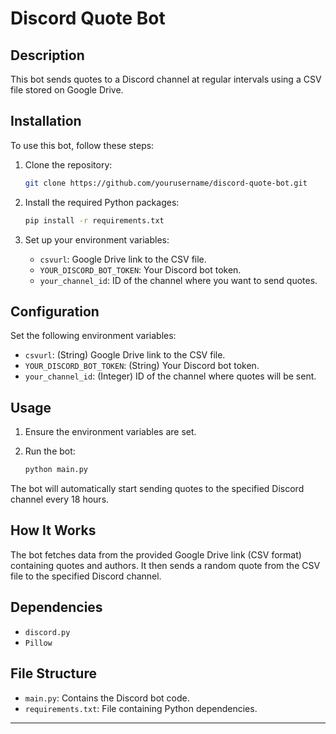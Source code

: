 # Discord Quote Bot

## Description
This bot sends quotes to a Discord channel at regular intervals using a CSV file stored on Google Drive.

## Installation
To use this bot, follow these steps:

1. Clone the repository:

    ```bash
    git clone https://github.com/yourusername/discord-quote-bot.git
    ```

2. Install the required Python packages:

    ```bash
    pip install -r requirements.txt
    ```

3. Set up your environment variables:
    - `csvurl`: Google Drive link to the CSV file.
    - `YOUR_DISCORD_BOT_TOKEN`: Your Discord bot token.
    - `your_channel_id`: ID of the channel where you want to send quotes.

## Configuration
Set the following environment variables:

- `csvurl`: (String) Google Drive link to the CSV file.
- `YOUR_DISCORD_BOT_TOKEN`: (String) Your Discord bot token.
- `your_channel_id`: (Integer) ID of the channel where quotes will be sent.

## Usage
1. Ensure the environment variables are set.
2. Run the bot:

    ```bash
    python main.py
    ```

The bot will automatically start sending quotes to the specified Discord channel every 18 hours.

## How It Works
The bot fetches data from the provided Google Drive link (CSV format) containing quotes and authors. It then sends a random quote from the CSV file to the specified Discord channel.

## Dependencies
- `discord.py`
- `Pillow`

## File Structure
- `main.py`: Contains the Discord bot code.
- `requirements.txt`: File containing Python dependencies.

---


